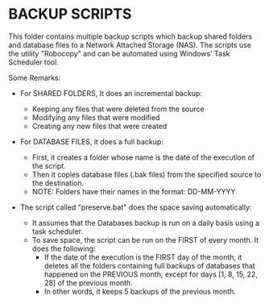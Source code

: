 # BACKUP SCRIPTS
This folder contains multiple backup scripts which backup shared folders and database files to a Network Attached Storage (NAS).
The scripts use the utility "Robocopy" and can be automated using Windows' Task Scheduler tool.

Some Remarks:
* For SHARED FOLDERS, It does an incremental backup:
    * Keeping any files that were deleted from the source
    * Modifying any files that were modified
    * Creating any new files that were created

* For DATABASE FILES, it does a full backup:
    * First, it creates a folder whose name is the date of the execution of the script.
    * Then it copies database files (.bak files) from the specified source to the destination.
    * NOTE: Folders have their names in the format: DD-MM-YYYY

* The script called "preserve.bat" does the space saving automatically:
    * It assumes that the Databases backup is run on a daily basis using a task scheduler.
    * To save space, the script can be run on the FIRST of every month. It does the following:
        * If the date of the execution is the FIRST day of the month, it deletes all the folders containing full backups of databases that happened on the PREVIOUS month, except for days [1, 8, 15, 22, 28] of the previous month.
        * In other words, it keeps 5 backups of the previous month.
